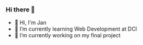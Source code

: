 ### Hi there 👋

<!--
**odesseyoracle/odesseyoracle** is a ✨ _special_ ✨ repository because its `README.md` (this file) appears on your GitHub profile.

Here are some ideas to get you started:

- 🔭 I’m currently working on ...
- 🌱 I’m currently learning Basic Digital Literacy
- 👯 I’m looking to collaborate on ...
- 🤔 I’m looking for help with ...
- 💬 Ask me about ...
- 📫 How to reach me: ...
- 😄 Pronouns: he/him
- ⚡ Fun fact: ...
-->
- 👋 Hi, I'm Jan
- 🌱 I’m currently learning Web Development at DCI
- 🔭 I’m currently working on my final project

